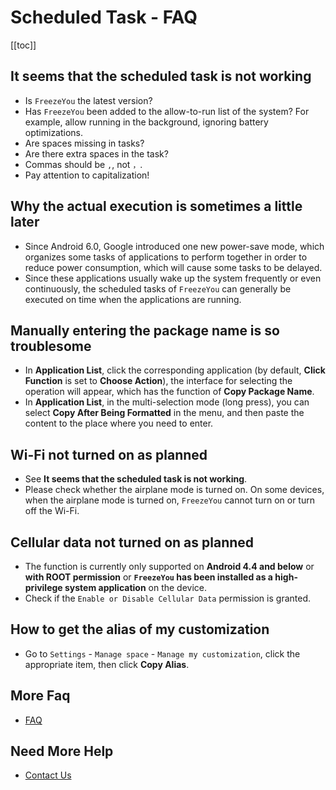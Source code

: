 # Scheduled Task - FAQ
[[toc]]

## It seems that the scheduled task is not working
* Is `FreezeYou` the latest version?
* Has `FreezeYou` been added to the allow-to-run list of the system? For example, allow running in the background, ignoring battery optimizations.
* Are spaces missing in tasks? 
* Are there extra spaces in the task?
* Commas should be `,`, not `，`.
* Pay attention to capitalization!

## Why the actual execution is sometimes a little later
* Since Android 6.0, Google introduced one new power-save mode, which organizes some tasks of applications to perform together in order to reduce power consumption, which will cause some tasks to be delayed.
* Since these applications usually wake up the system frequently or even continuously, the scheduled tasks of `FreezeYou` can generally be executed on time when the applications are running.

## Manually entering the package name is so troublesome
* In **Application List**, click the corresponding application (by default, **Click Function** is set to **Choose Action**), the interface for selecting the operation will appear, which has the function of **Copy Package Name**.
* In **Application List**, in the multi-selection mode (long press), you can select **Copy After Being Formatted** in the menu, and then paste the content to the place where you need to enter.<Badge text="6.7+" type="tip" vertical="top"/>

## Wi-Fi not turned on as planned
* See **It seems that the scheduled task is not working**.
* Please check whether the airplane mode is turned on. On some devices, when the airplane mode is turned on, `FreezeYou` cannot turn on or turn off the Wi-Fi.

## Cellular data not turned on as planned
* The function is currently only supported on **Android 4.4 and below** or **with ROOT permission** or **`FreezeYou` has been installed as a high-privilege system application** on the device.
* Check if the `Enable or Disable Cellular Data` permission is granted.

## How to get the alias of my customization
* Go to `Settings` - `Manage space` - `Manage my customization`, click the appropriate item, then click **Copy Alias**.

## More Faq
* [FAQ](../faq/)

## Need More Help
- [Contact Us](../about/contactUs.md)

